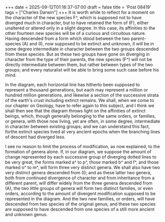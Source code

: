 +++
date = 2025-09-12T01:16:37-07:00
draft = false
title = 'Post 08419'
tags = ["Charles Darwin"]
+++
It is worth while to reflect for a moment on the character of the new species F^, which is supposed not to have diverged much in character, but to have retained the form of (F), either unaltered or altered only in a slight degree. In this case, its affinities to the other fourteen new species will be of a curious and circuitous nature. Having descended from a form which stood between the two parent-species (A) and (I), now supposed to be extinct and unknown, it will be in some degree intermediate in character between the two groups descended from these species. But as these two groups have gone on diverging in character from the type of their parents, the new species (F^) will not be directly intermediate between them, but rather between types of the two groups; and every naturalist will be able to bring some such case before his mind.

In the diagram, each horizontal line has hitherto been supposed to represent a thousand generations, but each may represent a million or hundred million generations, and likewise a section of the successive strata of the earth's crust including extinct remains. We shall, when we come to our chapter on Geology, have to refer again to this subject, and I think we shall then see that the diagram throws light on the affinities of extinct beings, which, though generally belonging to the same orders, or families, or genera, with those now living, yet are often, in some degree, intermediate in character between existing groups; and we can understand this fact, forthe extinct species lived at very ancient epochs when the branching lines of descent had diverged less.

I see no reason to limit the process of modification, as now explained, to the formation of genera alone. If, in our diagram, we suppose the amount of change represented by each successive group of diverging dotted lines to be very great, the forms marked a^ to p^, those marked b^ and f^, and those marked o^ to m^, will form three very distinct genera. We shall also have two very distinct genera descended from (I); and as these latter two genera, both from continued divergence of character and from inheritance from a different parent, will differ widely from the three genera descended from (A), the two little groups of genera will form two distinct families, or even orders, according to the amount of divergent modification supposed to be represented in the diagram. And the two new families, or orders, will have descended from two species of the original genus; and these two species are supposed to have descended from one species of a still more ancient and unknown genus.
